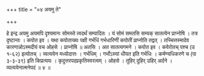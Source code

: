 +++
title = "०४ अयमु ते"

+++

हे इन्द्र अयमु अयमपि दृश्यमानः सोमस्ते त्वदर्थं सम्पादितः । यं सोमं समतसि सम्यक् सातत्येन प्राप्नोषि । तत्र दृष्टान्तः । कपोत इव । यथा कपोताख्यः पक्षी गर्भधिं गर्भधारिणीं कपोतीं प्राप्नोति तद्वत् । तच्चित्तस्मादेव कारणान्नोऽस्मदीयं वच ओहसे । प्राप्नोषि ॥ अतसि । अत सातत्यगमने । कपोत इव । कवेरोतच् पश्च (उ १-६२) इत्योतच् । व्यत्ययेन मध्योदात्तः । गर्भधिम् । गर्भोऽस्यां धीयत इति गर्भधिः । कर्मण्यधिकरणे च (पा ३-३-३९) इति किप्रत्ययः । कृदुत्तरपदप्रकृतिस्वरत्वम् । ओहसे । तुहिर् दुहिर् उहिर् अर्दने । व्यत्ययेनात्मनेपदं ॥ ४ ॥
